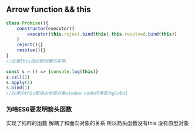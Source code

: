 ## Arrow function && this
```js
class Promise(){
    constructor(executor){
        executor(this.reject.bind(this),this.resolved.bind(this))
    }
    reject(){}
    resolve(){}
}
//这里this指向新创建的实例

const s = () => {console.log(this)}
s.call(1)
s.apply(1)
s.bind(1)
//这里的this都指向全局对象window node环境里为global
```

### 为啥ES6要发明箭头函数
实现了纯粹的函数 解耦了和面向对象的关系 所以箭头函数没有this 没有原型对象